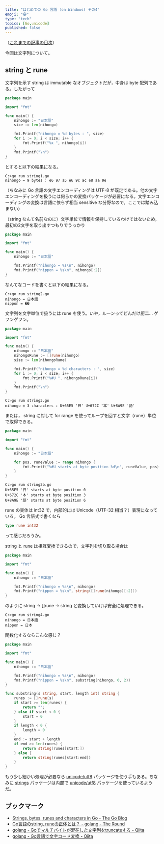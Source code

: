 ```yaml
---
title: "はじめての Go 言語 (on Windows) その4"
emoji: "😀"
type: "tech"
topics: [Go,unicode]
published: false
---
```

（[これまでの記事の目次](http://qiita.com/spiegel-im-spiegel/items/dca0df389df1470bdbfa#%E7%9B%AE%E6%AC%A1)）

今回は文字列について。

## string と rune

文字列を示す string は immutable なオブジェクトだが，中身は byte 配列である。したがって

```go:string1.go
package main

import "fmt"

func main() {
	nihongo := "日本語"
	size := len(nihongo)

	fmt.Printf("nihongo = %d bytes : ", size)
	for i := 0; i < size; i++ {
		fmt.Printf("%x ", nihongo[i])
	}
	fmt.Printf("\n")
}
```

とすると以下の結果になる。

```shell
C:>go run string1.go
nihongo = 9 bytes : e6 97 a5 e6 9c ac e8 aa 9e
```

（ちなみに Go 言語の文字エンコーディングは UTF-8 が既定である。他の文字エンコーディングを扱うには何らかの変換パッケージが必要になる。文字エンコーディングの変換は言語に依らず相当 sensitive な分野なので，ここでは踏み込まない）

（string なんて名前なのに）文字単位で情報を保持しているわけではないため，最初の2文字を取り出すつもりでうっかり

```go:string2.go
package main

import "fmt"

func main() {
	nihongo := "日本語"

	fmt.Printf("nihongo = %s\n", nihongo)
	fmt.Printf("nippon = %s\n", nihongo[:2])
}
```

なんてなコードを書くと以下の結果になる。

```shell
C:>go run string2.go
nihongo = 日本語
nippon = ��
```

文字列を文字単位で扱うには rune を使う。いや，ルーンってどんだけ厨二... ゲフンゲフン。

```go:string3.go
package main

import "fmt"

func main() {
	nihongo := "日本語"
	nihongoRune := []rune(nihongo)
	size := len(nihongoRune)

	fmt.Printf("nihongo = %d characters : ", size)
	for i := 0; i < size; i++ {
		fmt.Printf("%#U ", nihongoRune[i])
	}
	fmt.Printf("\n")
}
```

```shell
C:>go run string3.go
nihongo = 3 characters : U+65E5 '日' U+672C '本' U+8A9E '語'
```

または， string に対して for range を使ってループを回すと文字（rune）単位で取得できる。

```go:string3b.go
package main

import "fmt"

func main() {
	nihongo := "日本語"

	for pos, runeValue := range nihongo {
		fmt.Printf("%#U starts at byte position %d\n", runeValue, pos)
	}
}
```

```shell
C:>go run string3b.go
U+65E5 '日' starts at byte position 0
U+672C '本' starts at byte position 3
U+8A9E '語' starts at byte position 6
```

rune の実体は int32 で，内部的には Unicode（UTF-32 相当？）表現になっている。 Go 言語式で書くなら

```go
type rune int32
```

って感じだろうか。

string と rune は相互変換できるので，文字列を切り取る場合は

```go:string4.go
package main

import "fmt"

func main() {
	nihongo := "日本語"

	fmt.Printf("nihongo = %s\n", nihongo)
	fmt.Printf("nippon = %s\n", string([]rune(nihongo)[:2]))
}
```

のように string → []rune → string と変換していけば安全に処理できる。

```shell
C:>go run string4.go
nihongo = 日本語
nippon = 日本
```

関数化するならこんな感じ？

```go:string4.go
package main

import "fmt"

func main() {
	nihongo := "日本語"

	fmt.Printf("nihongo = %s\n", nihongo)
	fmt.Printf("nippon = %s\n", substring(nihongo, 0, 2))
}

func substring(s string, start, length int) string {
	runes := []rune(s)
	if start >= len(runes) {
		return "";
	} else if start < 0 {
		start = 0
	}
	if length < 0 {
		length = 0
	}
	end := start + length
	if end >= len(runes) {
		return string(runes[start:])
	} else {
		return string(runes[start:end])
	}
}
```

もう少し細かい処理が必要なら [unicode/utf8](http://golang.org/pkg/unicode/utf8/) パッケージを使う手もある。ちなみに [strings](http://golang.org/pkg/strings/) パッケージは内部で [unicode/utf8](http://golang.org/pkg/unicode/utf8/) パッケージを使っているようだ。

## ブックマーク
- [Strings, bytes, runes and characters in Go - The Go Blog](http://blog.golang.org/strings)
- [Go言語のstring, runeの正体とは？ - golang - The Round](http://knightso.hateblo.jp/entry/2014/06/24/090719)
- [golang - Goでマルチバイトが混在した文字列をtruncateする - Qiita](http://qiita.com/hokaccha/items/3d3f45b5927b4584dbac)
- [golang - Go言語で文字コード変換 - Qiita](http://qiita.com/uchiko/items/1810ddacd23fd4d3c934)

